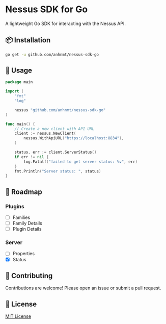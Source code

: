 # Nessus SDK for Go

A lightweight Go SDK for interacting with the Nessus API.

## 📦 Installation

```bash
go get -u github.com/anhnmt/nessus-sdk-go
````

## 🔧 Usage

```go
package main

import (
	"fmt"
	"log"

	nessus "github.com/anhnmt/nessus-sdk-go"
)

func main() {
	// Create a new client with API URL
	client := nessus.NewClient(
		nessus.WithApiURL("https://localhost:8834"),
	)

	status, err := client.ServerStatus()
	if err != nil {
		log.Fatalf("failed to get server status: %v", err)
	}
	fmt.Println("Server status: ", status)
}
```

## 📌 Roadmap

### Plugins

- [ ] Families
- [ ] Family Details
- [ ] Plugin Details

### Server

- [ ] Properties
- [x] Status

## 🤝 Contributing

Contributions are welcome! Please open an issue or submit a pull request.

## 📄 License

[MIT License](./LICENSE)